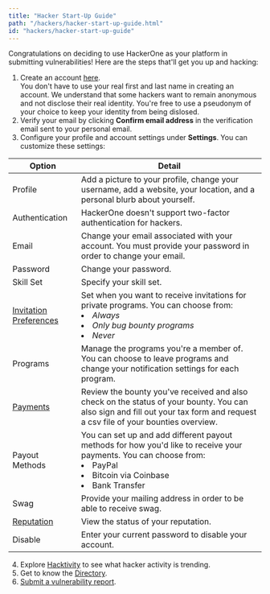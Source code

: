 ```yaml
---
title: "Hacker Start-Up Guide"
path: "/hackers/hacker-start-up-guide.html"
id: "hackers/hacker-start-up-guide"
---
```


Congratulations on deciding to use HackerOne as your platform in submitting vulnerabilities! Here are the steps that'll get you up and hacking: 

1. Create an account [here](https://hackerone.com/users/sign_up). <br>You don't have to use your real first and last name in creating an account. We understand that some hackers want to remain anonymous and not disclose their real identity. You're free to use a pseudonym of your choice to keep your identity from being dislosed. 
2. Verify your email by clicking **Confirm email address** in the verification email sent to your personal email.  
3. Configure your profile and account settings under **Settings**. You can customize these settings:

Option | Detail
------ | -------
Profile | Add a picture to your profile, change your username, add a website, your location, and a personal blurb about yourself. 
Authentication | HackerOne doesn't support two-factor authentication for hackers. 
Email | Change your email associated with your account. You must provide your password in order to change your email. 
Password | Change your password. 
Skill Set | Specify your skill set. 
[Invitation Preferences](/hackers/invitations.html) | Set when you want to receive invitations for private programs. You can choose from:<li>*Always*</li><li>*Only bug bounty programs*</li><li>*Never*</li>
Programs | Manage the programs you're a member of. You can choose to leave programs and change your notification settings for each program. 
[Payments](/hackers/payments.html) | Review the bounty you've received and also check on the status of your bounty. You can also sign and fill out your tax form and request a csv file of your bounties overview. 
Payout Methods | You can set up and add different payout methods for how you'd like to receive your payments. You can choose from: <li>PayPal</li><li>Bitcoin via Coinbase</li><li>Bank Transfer</li>
Swag | Provide your mailing address in order to be able to receive swag. 
[Reputation](/hackers/reputation.html) | View the status of your reputation. 
Disable | Enter your current password to disable your account. 

4. Explore [Hacktivity](hacktivity.html) to see what hacker activity is trending. 
5. Get to know the [Directory](directory.html). 
6. [Submit a vulnerability report](submitting-reports.html). 
